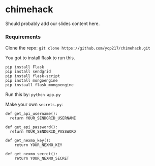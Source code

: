 # chimehack
Should probably add our slides content here.

### Requirements
Clone the repo:
`git clone https://github.com/ycp217/chimehack.git`

You got to install flask to run this.
```
pip install Flask
pip install sendgrid
pip install flask-script
pip install mongoengine
pip instaall flask_mongoengine
```

Run this by:
`python app.py`

Make your own `secrets.py`:
```
def get_api_username():
  return YOUR_SENDGRID_USERNAME

def get_api_password():
  return YOUR_SENDGRID_PASSWORD

def get_nexmo_key():
    return YOUR_NEXMO_KEY

def get_nexmo_secret():
    return YOUR_NEXMO_SECRET
```
